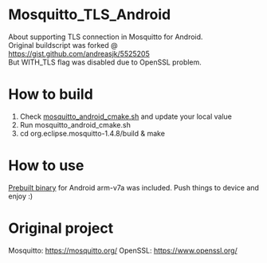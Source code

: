 # Mosquitto_TLS_Android
About supporting TLS connection in Mosquitto for Android.  
Original buildscript was forked @ https://gist.github.com/andreasjk/5525205  
But WITH_TLS flag was disabled due to OpenSSL problem.  
# How to build
1. Check [mosquitto_android_cmake.sh](mosquitto_android_cmake.sh) and update your local value
2. Run mosquitto_android_cmake.sh
3. cd org.eclipse.mosquitto-1.4.8/build & make
# How to use
[Prebuilt binary](org.eclipse.mosquitto-1.4.8/prebuilt) for Android arm-v7a was included.
Push things to device and enjoy :)
# Original project
Mosquitto: https://mosquitto.org/
OpenSSL: https://www.openssl.org/
